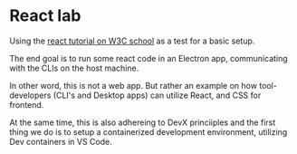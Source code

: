 # React lab

Using the [react tutorial on W3C school](https://www.w3schools.com/REACT/) as a test for a basic setup.

The end goal is to run some react code in an Electron app, communicating with the CLIs on the host machine.

In other word, this is not a web app. But rather an example on how tool-developers (CLI's and Desktop apps) can utilize React, and CSS for frontend.

At the same time, this is also adhereing to DevX princiiples and the first thing we do is to setup a containerized development environment, utilizing Dev containers in VS Code.